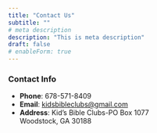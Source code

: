 ```yaml
---
title: "Contact Us"
subtitle: ""
# meta description
description: "This is meta description"
draft: false
# enableForm: true
---
```



### Contact Info


* **Phone**: 678-571-8409
* **Email**: kidsbibleclubs@gmail.com
* **Address**: Kid’s Bible Clubs-PO Box 1077<br /> Woodstock, GA 30188

